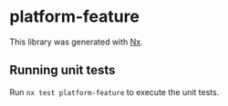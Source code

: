 # platform-feature

This library was generated with [Nx](https://nx.dev).

## Running unit tests

Run `nx test platform-feature` to execute the unit tests.
